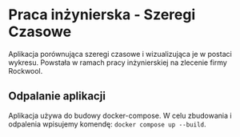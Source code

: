 # Praca inżynierska - Szeregi Czasowe
Aplikacja porównująca szeregi czasowe i wizualizująca je w postaci wykresu. Powstała w ramach pracy inżynierskiej na zlecenie firmy Rockwool.

## Odpalanie aplikacji
Aplikacja używa do budowy docker-compose. W celu zbudowania i odpalenia wpisujemy komendę: `docker compose up --build`.
